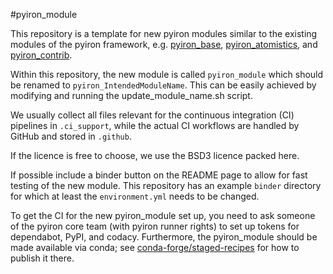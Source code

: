 #pyiron_module

This repository is a template for new pyiron modules similar to the existing modules of the 
pyiron framework, e.g. 
[pyiron_base](https://github.com/pyiron/pyiron_base),
[pyiron_atomistics](https://github.com/pyiron/pyiron_atomistics),
and 
[pyiron_contrib](https://github.com/pyiron/pyiron_contrib).

Within this repository, the new module is called `pyiron_module` which should be renamed to `pyiron_IntendedModuleName`. 
This can be easily achieved by modifying and running the update_module_name.sh script. 

We usually collect all files relevant for the continuous integration (CI) pipelines in `.ci_support`, 
while the actual CI workflows are handled by GitHub and stored in `.github`.

If the licence is free to choose, we use the BSD3 licence packed here.

If possible include a binder button on the README page to allow for fast testing of the new module. 
This repository has an example `binder` directory for which at least the `environment.yml` needs to be changed.

To get the CI for the new pyiron_module set up, you need to ask someone of the pyiron core team (with pyiron runner rights)
to set up tokens for dependabot, PyPI, and codacy. 
Furthermore, the pyiron_module should be made available via conda; see 
[conda-forge/staged-recipes](https://github.com/conda-forge/staged-recipes) for how to publish it there.
